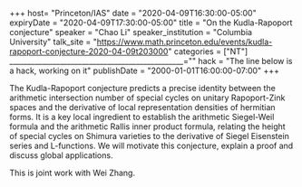 +++
  host= "Princeton/IAS"
  date = "2020-04-09T16:30:00-05:00"
  expiryDate = "2020-04-09T17:30:00-05:00"
  title = "On the Kudla-Rapoport conjecture"
  speaker = "Chao Li"
  speaker_institution = "Columbia University"
  talk_site = "https://www.math.princeton.edu/events/kudla-rapoport-conjecture-2020-04-09t203000"
  categories = ["NT"]
  ________________________________________________=""
  hack = "The line below is a hack, working on it"
  publishDate = "2000-01-01T16:00:00-07:00"
+++

The Kudla-Rapoport conjecture predicts a precise identity between the arithmetic intersection number of special cycles on unitary Rapoport-Zink spaces and the derivative of local representation densities of hermitian forms. It is a key local ingredient to establish the arithmetic Siegel-Weil formula and the arithmetic Rallis inner product formula, relating the height of special cycles on Shimura varieties to the derivative of Siegel Eisenstein series and L-functions. We will motivate this conjecture, explain a proof and discuss global applications.

This is joint work with Wei Zhang.
